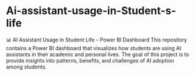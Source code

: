 # Ai-assistant-usage-in-Student-s-life
📊 AI Assistant Usage in Student Life – Power BI Dashboard  This repository contains a Power BI dashboard that visualizes how students are using AI assistants in their academic and personal lives. The goal of this project is to provide insights into patterns, benefits, and challenges of AI adoption among students.
